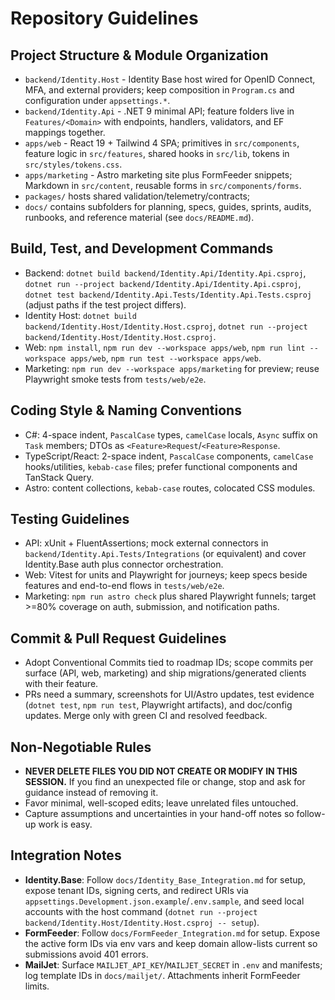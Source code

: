 # Repository Guidelines

## Project Structure & Module Organization
- `backend/Identity.Host` - Identity Base host wired for OpenID Connect, MFA, and external providers; keep composition in `Program.cs` and configuration under `appsettings.*`.
- `backend/Identity.Api` - .NET 9 minimal API; feature folders live in `Features/<Domain>` with endpoints, handlers, validators, and EF mappings together.
- `apps/web` - React 19 + Tailwind 4 SPA; primitives in `src/components`, feature logic in `src/features`, shared hooks in `src/lib`, tokens in `src/styles/tokens.css`.
- `apps/marketing` - Astro marketing site plus FormFeeder snippets; Markdown in `src/content`, reusable forms in `src/components/forms`.
- `packages/` hosts shared validation/telemetry/contracts; 
- `docs/` contains subfolders for planning, specs, guides, sprints, audits, runbooks, and reference material (see `docs/README.md`).

## Build, Test, and Development Commands
- Backend: `dotnet build backend/Identity.Api/Identity.Api.csproj`, `dotnet run --project backend/Identity.Api/Identity.Api.csproj`, `dotnet test backend/Identity.Api.Tests/Identity.Api.Tests.csproj` (adjust paths if the test project differs).
- Identity Host: `dotnet build backend/Identity.Host/Identity.Host.csproj`, `dotnet run --project backend/Identity.Host/Identity.Host.csproj`.
- Web: `npm install`, `npm run dev --workspace apps/web`, `npm run lint --workspace apps/web`, `npm run test --workspace apps/web`.
- Marketing: `npm run dev --workspace apps/marketing` for preview; reuse Playwright smoke tests from `tests/web/e2e`.

## Coding Style & Naming Conventions
- C#: 4-space indent, `PascalCase` types, `camelCase` locals, `Async` suffix on `Task` members; DTOs as `<Feature>Request`/`<Feature>Response`.
- TypeScript/React: 2-space indent, `PascalCase` components, `camelCase` hooks/utilities, `kebab-case` files; prefer functional components and TanStack Query.
- Astro: content collections, `kebab-case` routes, colocated CSS modules.

## Testing Guidelines
- API: xUnit + FluentAssertions; mock external connectors in `backend/Identity.Api.Tests/Integrations` (or equivalent) and cover Identity.Base auth plus connector orchestration.
- Web: Vitest for units and Playwright for journeys; keep specs beside features and end-to-end flows in `tests/web/e2e`.
- Marketing: `npm run astro check` plus shared Playwright funnels; target >=80% coverage on auth, submission, and notification paths.

## Commit & Pull Request Guidelines
- Adopt Conventional Commits tied to roadmap IDs; scope commits per surface (API, web, marketing) and ship migrations/generated clients with their feature.
- PRs need a summary, screenshots for UI/Astro updates, test evidence (`dotnet test`, `npm run test`, Playwright artifacts), and doc/config updates. Merge only with green CI and resolved feedback.

## Non-Negotiable Rules
- **NEVER DELETE FILES YOU DID NOT CREATE OR MODIFY IN THIS SESSION.** If you find an unexpected file or change, stop and ask for guidance instead of removing it.
- Favor minimal, well-scoped edits; leave unrelated files untouched.
- Capture assumptions and uncertainties in your hand-off notes so follow-up work is easy.

## Integration Notes
- **Identity.Base**: Follow `docs/Identity_Base_Integration.md` for setup, expose tenant IDs, signing certs, and redirect URIs via `appsettings.Development.json.example`/`.env.sample`, and seed local accounts with the host command (`dotnet run --project backend/Identity.Host/Identity.Host.csproj -- setup`).
- **FormFeeder**: Follow `docs/FormFeeder_Integration.md` for setup. Expose the active form IDs via env vars and keep domain allow-lists current so submissions avoid 401 errors.
- **MailJet**: Surface `MAILJET_API_KEY`/`MAILJET_SECRET` in `.env` and manifests; log template IDs in `docs/mailjet/`. Attachments inherit FormFeeder limits.
